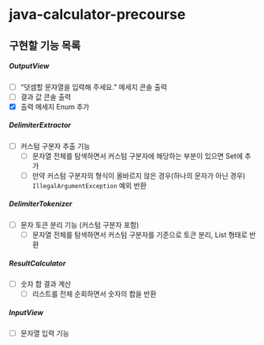 # java-calculator-precourse



## 구현할 기능 목록

##### OutputView
- [ ] “덧셈할 문자열을 입력해 주세요.” 메세지 콘솔 출력
- [ ] 결과 값 콘솔 출력
- [X] 출력 메세지 Enum 추가

##### DelimiterExtractor
- [ ] 커스텀 구분자 추출 기능
    - [ ] 문자열 전체를 탐색하면서 커스텀 구분자에 해당하는 부분이 있으면 Set에 추가
    - [ ] 만약 커스텀 구분자의 형식이 올바르지 않은 경우(하나의 문자가 아닌 경우) `IllegalArgumentException` 예외 반환

##### DelimiterTokenizer
- [ ] 문자 토큰 분리 기능 (커스텀 구분자 포함)
    - [ ] 문자열 전체를 탐색하면서 커스텀 구분자를 기준으로 토큰 분리, List<Integer> 형태로 반환

##### ResultCalculator
- [ ] 숫자 합 결과 계산
    - [ ] 리스트를 전체 순회하면서 숫자의 합을 반환

##### InputView
- [ ] 문자열 입력 기능

